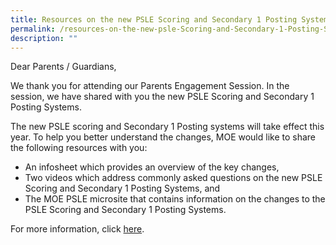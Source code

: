 ```yaml
---
title: Resources on the new PSLE Scoring and Secondary 1 Posting Systems
permalink: /resources-on-the-new-psle-Scoring-and-Secondary-1-Posting-Systems/
description: ""
---
```

Dear Parents / Guardians,

We thank you for attending our Parents Engagement Session. In the session, we have shared with you the new PSLE Scoring and Secondary 1 Posting Systems.

The new PSLE scoring and Secondary 1 Posting systems will take effect this year. To help you better understand the changes, MOE would like to share the following resources with you:

*   An infosheet which provides an overview of the key changes,
*   Two videos which address commonly asked questions on the new PSLE Scoring and Secondary 1 Posting Systems, and
*   The MOE PSLE microsite that contains information on the changes to the PSLE Scoring and Secondary 1 Posting Systems.

For more information, click [here](https://www.moe.gov.sg/microsites/psle-fsbb).
